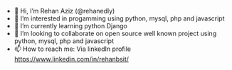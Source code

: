 - 👋 Hi, I’m Rehan Aziz (@rehanedly) 
- 👀 I’m interested in progamming using python, mysql, php and javascript
- 🌱 I’m currently learning python Django
- 💞️ I’m looking to collaborate on open source well known project using python, mysql, php and javascript
- 📫 How to reach me: Via linkedIn profile https://www.linkedin.com/in/rehanbsit/

<!---
rehanedly/rehanedly is a ✨ special ✨ repository because its `README.md` (this file) appears on your GitHub profile.
You can click the Preview link to take a look at your changes.
--->
